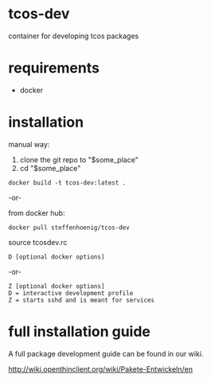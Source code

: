 tcos-dev
========

container for developing tcos packages

requirements
============

- docker

installation
============

manual way:

1. clone the git repo to "$some_place"
2. cd "$some_place"

```
docker build -t tcos-dev:latest .
```
-or-

from docker hub:
```
docker pull steffenhoenig/tcos-dev
```
source tcosdev.rc

```
D [optional docker options]
```
-or-
```
Z [optional docker options]
D = interactive development profile
Z = starts sshd and is meant for services
```

full installation guide 
============
A full package development guide can be found in our wiki.

http://wiki.openthinclient.org/wiki/Pakete-Entwickeln/en
